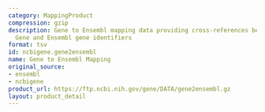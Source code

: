 ```yaml
---
category: MappingProduct
compression: gzip
description: Gene to Ensembl mapping data providing cross-references between NCBI
  Gene and Ensembl gene identifiers
format: tsv
id: ncbigene.gene2ensembl
name: Gene to Ensembl Mapping
original_source:
- ensembl
- ncbigene
product_url: https://ftp.ncbi.nih.gov/gene/DATA/gene2ensembl.gz
layout: product_detail
---
```


